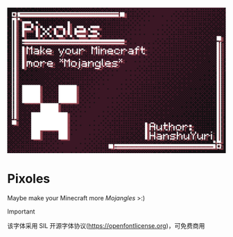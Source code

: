 ![banner](PixolesTitle.png)

# Pixoles
Maybe make your Minecraft more *Mojangles* >:)

> [!IMPORTANT]
> 该字体采用 SIL 开源字体协议(https://openfontlicense.org)，可免费商用
